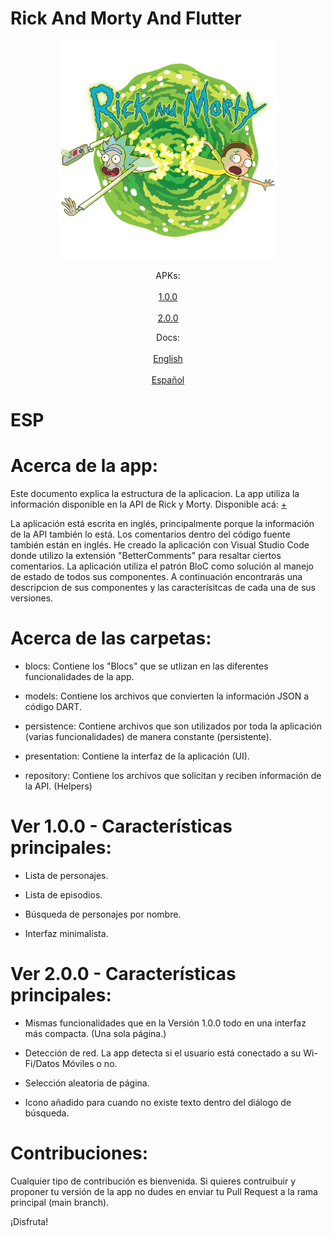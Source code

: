 # Rick And Morty And Flutter

<p align="center">
  <img src="https://github.com/navirobayo/RickAndMortyAndFlutter/blob/main/repoassets/images/repo_cover.png" width="350" title="hover text">
</p>

<p align="center">
  APKs:
  <br>
  <br>
  <a href="https://github.com/navirobayo/RickAndMortyAndFlutter/blob/main/repoassets/apks/rick_and_morty_api_1.0.0.apk">1.0.0</a>
  <br>
  <br>
  <a href="https://github.com/navirobayo/RickAndMortyAndFlutter/blob/main/repoassets/apks/rick_and_morty_api_2.0.0.apk">2.0.0</a>
</p>

<p align="center">  
  Docs:
  <br>
  <br>
  <a href="https://github.com/navirobayo/RickAndMortyAndFlutter/blob/main/README.md#ENG">English</a>
  <br>
  <br>
  <a href="https://github.com/navirobayo/RickAndMortyAndFlutter/blob/main/README.md#ESP">Español</a>
</p>

# ESP

# Acerca de la app: 

Este documento explica la estructura de la aplicacion. La app utiliza la información disponible en la API de Rick y Morty. Disponible acá: [+](https://rickandmortyapi.com/)


La aplicación está escrita en inglés, principalmente porque la información de la API también lo está. Los comentarios dentro del código fuente también están en inglés. He creado la aplicación con Visual Studio Code donde utilizo la extensión "BetterComments" para resaltar ciertos comentarios. La aplicación utiliza el patrón BloC como solución al manejo de estado de todos sus componentes. A continuación encontrarás una descripcion de sus componentes y las caracterísitcas de cada una de sus versiones. 

# Acerca de las carpetas:

- blocs: Contiene los "Blocs" que se utlizan en las diferentes funcionalidades de la app. 

- models: Contiene los archivos que convierten la información JSON a código DART.

- persistence: Contiene archivos que son utilizados por toda la aplicación (varias funcionalidades) de manera constante (persistente). 

- presentation: Contiene la interfaz de la aplicación (UI).

- repository: Contiene los archivos que solicitan y reciben información de la API. (Helpers) 

# Ver 1.0.0 - Características principales:

- Lista de personajes.
  
- Lista de episodios.
  
- Búsqueda de personajes por nombre.

- Interfaz minimalista.

# Ver 2.0.0 - Características principales:

- Mismas funcionalidades que en la Versión 1.0.0 todo en una interfaz más compacta. (Una sola página.)
  
- Detección de red. La app detecta si el usuario está conectado a su Wi-Fi/Datos Móviles o no. 
  
- Selección aleatoria de página. 

- Icono añadido para cuando no existe texto dentro del diálogo de búsqueda.

# Contribuciones: 

Cualquier tipo de contribución es bienvenida. Si quieres contruibuir y proponer tu versión de la app no dudes en enviar tu Pull Request a la rama principal (main branch). 

¡Disfruta!
